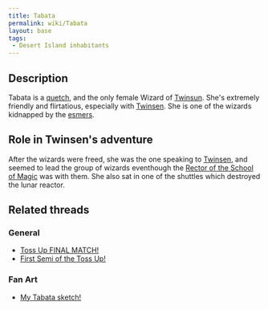 ```yaml
---
title: Tabata
permalink: wiki/Tabata
layout: base
tags:
 - Desert Island inhabitants
---
```


## Description

Tabata is a [quetch](quetch "wikilink"), and the only female Wizard of
[Twinsun](Twinsun "wikilink"). She's extremely friendly and flirtatious,
especially with [Twinsen](Twinsen "wikilink"). She is one of the wizards
kidnapped by the [esmers](esmer "wikilink").

## Role in Twinsen's adventure

After the wizards were freed, she was the one speaking to
[Twinsen](Twinsen "wikilink"), and seemed to lead the group of wizards
eventhough the [Rector of the School of
Magic](Rector_of_the_School_of_Magic "wikilink") was with them. She also
sat in one of the shuttles which destroyed the lunar reactor.

## Related threads

### General

- [Toss Up FINAL
  MATCH!](https://forum.magicball.net/showthread.php?t=9040)
- [First Semi of the Toss
  Up!](https://forum.magicball.net/showthread.php?t=8826)

### Fan Art

- [My Tabata
  sketch!](https://forum.magicball.net/showthread.php?t=11051)
